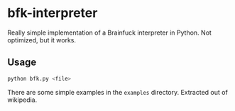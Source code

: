 # bfk-interpreter

Really simple implementation of a Brainfuck interpreter in Python. Not optimized, but it works.

## Usage

```bash
python bfk.py <file>
```

There are some simple examples in the `examples` directory. Extracted out of wikipedia.